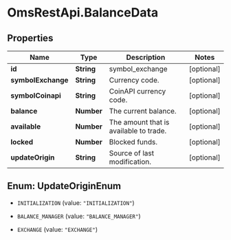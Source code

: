 # OmsRestApi.BalanceData

## Properties

Name | Type | Description | Notes
------------ | ------------- | ------------- | -------------
**id** | **String** | symbol_exchange | [optional] 
**symbolExchange** | **String** | Currency code. | [optional] 
**symbolCoinapi** | **String** | CoinAPI currency code. | [optional] 
**balance** | **Number** | The current balance. | [optional] 
**available** | **Number** | The amount that is available to trade. | [optional] 
**locked** | **Number** | Blocked funds. | [optional] 
**updateOrigin** | **String** | Source of last modification.  | [optional] 



## Enum: UpdateOriginEnum


* `INITIALIZATION` (value: `"INITIALIZATION"`)

* `BALANCE_MANAGER` (value: `"BALANCE_MANAGER"`)

* `EXCHANGE` (value: `"EXCHANGE"`)




